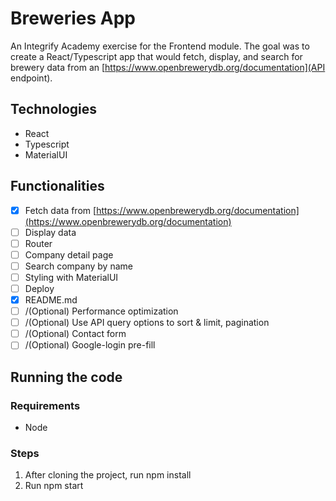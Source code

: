 # Breweries App

An Integrify Academy exercise for the Frontend module. The goal was to create a React/Typescript app that would fetch, display, and search for brewery data from an [https://www.openbrewerydb.org/documentation](API endpoint).

## Technologies
- React
- Typescript
- MaterialUI

## Functionalities
- [x] Fetch data from [https://www.openbrewerydb.org/documentation](https://www.openbrewerydb.org/documentation)
- [ ] Display data
- [ ] Router
- [ ] Company detail page
- [ ] Search company by name
- [ ] Styling with MaterialUI
- [ ] Deploy
- [x] README.md
- [ ] /(Optional) Performance optimization
- [ ] /(Optional) Use API query options to sort & limit, pagination
- [ ] /(Optional) Contact form
- [ ] /(Optional) Google-login pre-fill

## Running the code

### Requirements
- Node

### Steps
1. After cloning the project, run npm install
2. Run npm start